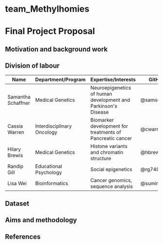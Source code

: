 # team_Methylhomies

Final Project Proposal
======================


Motivation and background work 
-------------------------------

Division of labour 
-------------------

| Name | Department/Program | Expertise/Interests |GitHub ID | 
| ------------- | ------------- | ------------- | ------------- |
| Samantha Schaffner | Medical Genetics  | Neuroepigenetics of human development and Parkinson's Disease  |  @samschaf |
| Cassia Warren | Interdisciplinary Oncology   | Biomarker development for treatments of Pancreatic cancer | @cwarren5124|
| Hilary Brewis  | Medical Genetics  | Histone variants and chromatin structure | @hbrewis |
| Randip Gill  | Educational Psychology  | Social epigenetics | @rg7486 |
| Lisa Wei | Bioinformatics  | Cancer genomics, sequence analysis | @suminwei2772 |

Dataset 
----------------

Aims and methodology 
---------------------

References
-----------
